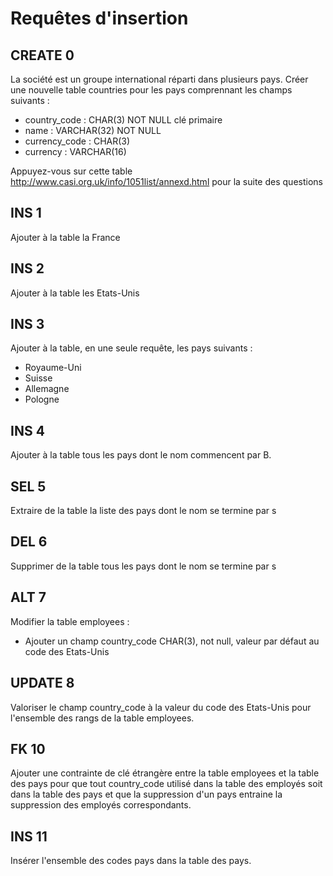 # Requêtes d'insertion
## CREATE 0
La société est un groupe international réparti dans plusieurs pays. Créer une nouvelle table countries  pour les pays comprennant les champs suivants :
- country_code : CHAR(3) NOT NULL clé primaire
- name : VARCHAR(32) NOT NULL
- currency_code : CHAR(3)
- currency : VARCHAR(16)

Appuyez-vous sur cette table  <http://www.casi.org.uk/info/1051list/annexd.html> pour la suite des questions

## INS 1
Ajouter à la table la France

## INS 2
Ajouter à la table les Etats-Unis

## INS 3
Ajouter à la table, en une seule requête, les pays suivants :
- Royaume-Uni
- Suisse
- Allemagne
- Pologne

## INS 4
Ajouter à la table tous les pays dont le nom commencent par B.

## SEL 5
Extraire de la table la liste des pays dont le nom se termine par s

## DEL 6
Supprimer de la table tous les pays dont le nom se termine par s

## ALT 7
Modifier la table employees :
- Ajouter un champ country_code CHAR(3), not null, valeur par défaut au code des Etats-Unis 

## UPDATE 8
Valoriser le champ country_code à la valeur du code des Etats-Unis pour l'ensemble des rangs de la table employees.

## FK 10
Ajouter une contrainte de clé étrangère entre la table employees et la table des pays pour que tout country_code utilisé dans la table des employés soit dans la table des pays et que la suppression d'un pays entraine la suppression des employés correspondants.

## INS 11
Insérer l'ensemble des codes pays dans la table des pays.


